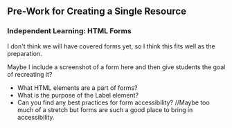 ## Pre-Work for Creating a Single Resource

### Independent Learning: HTML Forms

I don't think we will have covered forms yet, so I think this fits well as the preparation.

Maybe I include a screenshot of a form here and then give students the goal of recreating it?

* What HTML elements are a part of forms? 
* What is the purpose of the Label element?
* Can you find any best practices for form accessibility? //Maybe too much of a stretch but forms are such a good place to bring in accessibility.
